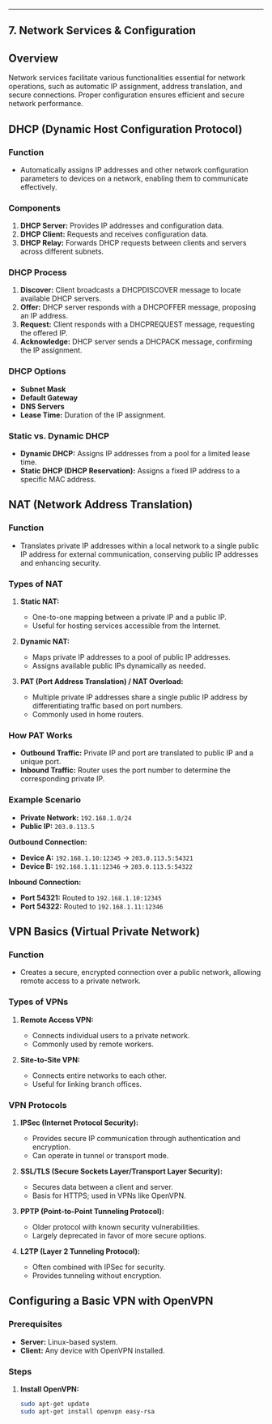 

---

## 7. Network Services & Configuration


## Overview

Network services facilitate various functionalities essential for network operations, such as automatic IP assignment, address translation, and secure connections. Proper configuration ensures efficient and secure network performance.

## DHCP (Dynamic Host Configuration Protocol)

### Function

- Automatically assigns IP addresses and other network configuration parameters to devices on a network, enabling them to communicate effectively.

### Components

1. **DHCP Server:** Provides IP addresses and configuration data.
2. **DHCP Client:** Requests and receives configuration data.
3. **DHCP Relay:** Forwards DHCP requests between clients and servers across different subnets.

### DHCP Process

1. **Discover:** Client broadcasts a DHCPDISCOVER message to locate available DHCP servers.
2. **Offer:** DHCP server responds with a DHCPOFFER message, proposing an IP address.
3. **Request:** Client responds with a DHCPREQUEST message, requesting the offered IP.
4. **Acknowledge:** DHCP server sends a DHCPACK message, confirming the IP assignment.

### DHCP Options

- **Subnet Mask**
- **Default Gateway**
- **DNS Servers**
- **Lease Time:** Duration of the IP assignment.

### Static vs. Dynamic DHCP

- **Dynamic DHCP:** Assigns IP addresses from a pool for a limited lease time.
- **Static DHCP (DHCP Reservation):** Assigns a fixed IP address to a specific MAC address.

## NAT (Network Address Translation)

### Function

- Translates private IP addresses within a local network to a single public IP address for external communication, conserving public IP addresses and enhancing security.

### Types of NAT

1. **Static NAT:**
   - One-to-one mapping between a private IP and a public IP.
   - Useful for hosting services accessible from the Internet.

2. **Dynamic NAT:**
   - Maps private IP addresses to a pool of public IP addresses.
   - Assigns available public IPs dynamically as needed.

3. **PAT (Port Address Translation) / NAT Overload:**
   - Multiple private IP addresses share a single public IP address by differentiating traffic based on port numbers.
   - Commonly used in home routers.

### How PAT Works

- **Outbound Traffic:** Private IP and port are translated to public IP and a unique port.
- **Inbound Traffic:** Router uses the port number to determine the corresponding private IP.

### Example Scenario

- **Private Network:** `192.168.1.0/24`
- **Public IP:** `203.0.113.5`

**Outbound Connection:**

- **Device A:** `192.168.1.10:12345` → `203.0.113.5:54321`
- **Device B:** `192.168.1.11:12346` → `203.0.113.5:54322`

**Inbound Connection:**

- **Port 54321:** Routed to `192.168.1.10:12345`
- **Port 54322:** Routed to `192.168.1.11:12346`

## VPN Basics (Virtual Private Network)

### Function

- Creates a secure, encrypted connection over a public network, allowing remote access to a private network.

### Types of VPNs

1. **Remote Access VPN:**
   - Connects individual users to a private network.
   - Commonly used by remote workers.

2. **Site-to-Site VPN:**
   - Connects entire networks to each other.
   - Useful for linking branch offices.

### VPN Protocols

1. **IPSec (Internet Protocol Security):**
   - Provides secure IP communication through authentication and encryption.
   - Can operate in tunnel or transport mode.

2. **SSL/TLS (Secure Sockets Layer/Transport Layer Security):**
   - Secures data between a client and server.
   - Basis for HTTPS; used in VPNs like OpenVPN.

3. **PPTP (Point-to-Point Tunneling Protocol):**
   - Older protocol with known security vulnerabilities.
   - Largely deprecated in favor of more secure options.

4. **L2TP (Layer 2 Tunneling Protocol):**
   - Often combined with IPSec for security.
   - Provides tunneling without encryption.

## Configuring a Basic VPN with OpenVPN

### Prerequisites

- **Server:** Linux-based system.
- **Client:** Any device with OpenVPN installed.

### Steps

1. **Install OpenVPN:**
   ```bash
   sudo apt-get update
   sudo apt-get install openvpn easy-rsa
